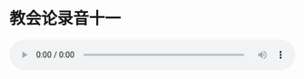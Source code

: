 # 教会论录音十一

<audio style="width: 100%;" preload="false" controls controlslist="nodownload"><source src="//cdn.wechat.edu.pl/audio/mp3/old/27441.mp3" type="audio/mpeg">Your browser does not support the audio element.</audio>


